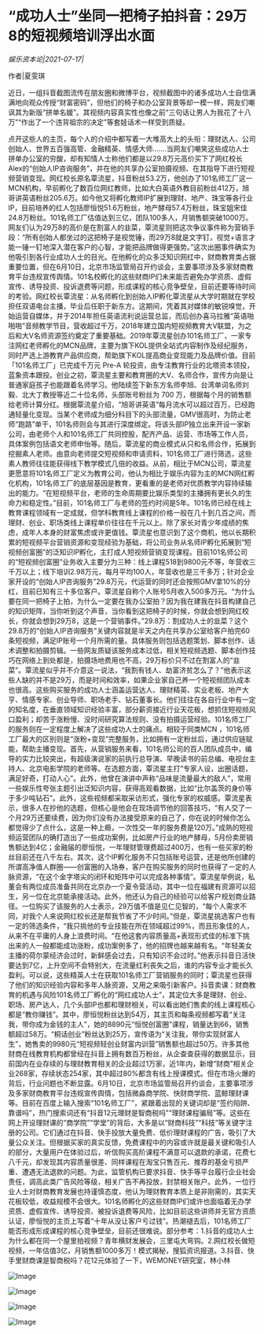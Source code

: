 # “成功人士”坐同一把椅子拍抖音：29万8的短视频培训浮出水面

*娱乐资本论|2021-07-17|*

作者|夏雯琪

近日，一组抖音截图流传在朋友圈和微博平台，视频截图中的诸多成功人士自信满满地向观众传授“财富密码”，但他们的椅子和办公室背景等却一模一样，网友们嘲讽其为新版“拼单名媛”。其视频内容真实性也像之前“三句话让男人为我花了十八万”“作出了一个违背祖宗的决定”等套娃话术一样受到质疑。

点开这些人的主页，每个人的介绍中都写着一大堆高大上的头衔：理财达人、公司创始人、世界五百强高管、金融精英、情感大师…….当网友们嘲笑这些成功人士拼单办公室的穷酸，却有知情人士称他们都是以29.8万元高价买下了网红校长Alex的“创始人IP咨询服务”，并在他的共享办公室拍摄视频、在其指导下进行短视频营销变现。网红校长原名覃流星，抖音粉丝53.2万，他创办了101名师工厂这一MCN机构，早前孵化了数百位网红教师，比如大白英语外教目前粉丝412万，旭哥讲英语粉丝205.6万。如今他又将孵化教师IP扩展到理财、地产、珠宝等各行业IP，目前培养的红人包括廖恒悦51.6万粉丝，地产酵母57.4万粉丝，珠宝姐宋佳24.8万粉丝。101名师工厂估值达到三亿，团队100多人，月销售额突破1000万。网友们认为29万8的高价是在割富人的韭菜，覃流星则把这次争议事件称为营销手段：“所有创始人都坐过的这把椅子是视觉锤，而29万8就是文字钉，视觉+语言才能一锤一钉地深入潜在客户的心智，才能把品牌做得更强势。”这次出圈事件确实为他吸引到各行业成功人士的目光。在他孵化的众多泛知识网红中，财商教育类占据重要位置，但在6月10日，北京市场监管局召开约谈会，主要事项涉及多家财商教育平台违规宣传舆情。101名校孵化的这些财商IP们未来能否避免办学资质、虚假宣传、诱导投资、投诉退费等问题，形成课程的核心竞争壁垒，目前还要等待时间的考验。网红校长覃流星：从名师孵化到创始人IP孵化覃流星从大学时期就在学校担任双语电台主播，毕业后任职于新东方。这期间，凭着其对媒体的敏锐嗅觉，开始运营自媒体，并于2014年担任英语流利说运营总监，而后创办喜马拉雅“英语啪啪啪”音频教学节目，营收超过千万，2018年建立国内短视频教育大V联盟，为之后和大V名师资源签约奠定了重要基础。2019年覃流星创办101名师工厂，一家专注网红老师孵化的MCN品牌，主要为旗下KOL提供全站式内容制作及经纪服务，同时严选上游教育产品供应商，帮助旗下KOL提高商业变现能力及品牌价值。目前「101名师工厂」已完成千万元 Pre-A 轮投资，由专注教育行业的北塔资本领投，蓝象资本跟投。创业之初，覃流星主要和教育圈的大V、名师合作，宣传方向是让普通家庭孩子也能跟着名师学习。他陆续签下新东方名师李旭、台湾单词名师刘毅、北大丁教授等近二十位名师，头部账号粉丝为 700 万，根据每个月的销售额给老师计算分红。根据覃流星介绍，“旭哥讲英语”每月流水可以超过百万，已经跑通轻量化变现。当某个老师成为细分科目下的头部流量，GMV很高时，为防止老师“跑路”单干，101名师则会与其进行深度绑定。将该头部IP独立出来开设一家新公司，由老师个人和101名师工厂共同控股，配齐产品、运营、市场等工作人员，具体案例包括语文老师申怡等。随后，覃流星的商业模式从只和名师合作，拓展到挖掘素人老师。由意向老师提交短视频和申请资料，101名师工厂进行筛选，这些素人教师往往能获得线下教学模式几倍的收益。从前，相比于MCN公司，覃流星更愿意将101名师工厂定义为教育公司，他认为相比于娱乐内容为主的MCN网红孵化机构，101名师工厂的底层基因是教育，更看重的是老师对优质教学内容持续输出的能力。“在短视频平台，老师的生命周期要比娱乐类型的主播拥有更长久的生命力和稳定性。”目前，101名师工厂与老师的签约时间是5年。101名师已经在线上教育课程领域有一定成就，但学科教育线上课程的价格一般在几十到几百之间，而理财、创业、职场类线上课程单价往往在千元以上。除了家长对青少年成绩的焦虑，成年人本身的财富焦虑或许更值钱。覃流星也意识到了这个商机，他以长期积累的短视频平台营销资源和变现经验为基础，将公司业务从名师IP孵化拓展到“短视频创富圈”的泛知识IP孵化，主打成人短视频营销变现课程。目前101名师公司的“短视频创富圈”业务收入主要分为三种：线上课程518到9800元不等，年营收三千万以上；线下培训2.98万元，每月平均100人，年营收也是三千多万；针对企业家开设的“创始人IP咨询服务”29.8万元，代运营的同时还会按照GMV拿10%的分红，目前已知有三十多位客户。覃流星自称个人账号5月收入500多万元。“为什么要在同一把椅子上拍，为什么一定要在我办公室拍？因为我在建我在抖音构建自己的知识矩阵，当你听到这个声音，当你看到这把椅子的时候，你就会想到网红校长，你就会想到29万8，这是一个营销事件。”29.8万：割成功人士的韭菜？这个29.8万的“创始人IP咨询服务”关键内容就是半天之内在共享办公室给客户拍完60条短视频，满足IP账号一个月所需的量。具体服务则包括选题策划、脚本创作、话术调整和拍摄剪辑。一些网友质疑该服务成本过低，相关短视频选题、脚本创作技巧在网络上到处都是，拍摄场地费用也不高，29万标价只不过在割富人的“韭菜”。覃流星似乎并不介意这一说法，“我割有钱人、劫富济贫怎么了？”他表示这些人缺的并不是29万，而是时间和效率，如果企业家自己养一个短视频团队成本也很高。这些购买服务的成功人士涵盖运营达人、理财精英、实业老板、地产大亨、情感专家、创业导师、职场老手、钻石董事长。他们往往在各自行业中有一定的知名度，在垂直领域知识经验丰富，部分薪资接近行业天花板，想抓住短视频风口盈利；却苦于涨粉慢、没时间研究算法规则、没有拍摄运营经验。101名师工厂的服务则在一定程度上解决了这些成功人士的痛点。相较于同类MCN ，101名师工厂最大的区别则是“涨粉+变现”完整服务，比如拥有一定粉丝后，通过供应链赋能，帮助主播变现。首先，从营销服务来看，101名师公司的百人团队成员中，编导的实力比较突出，有超级演说家的前执行总导演、早晚读书的前总编、电视台主持人、北京电影学院的老师等。在选题方面，覃流星主打“专家人设，出圈话题，满足好奇，打动人心”。此外，他曾在演讲中声称“品味是流量最大的敌人”，常用一些娱乐性夸张主题引出泛知识内容，获得高观看数据，比如“比尔盖茨的身价等于多少吨钻石”。此外，这些视频都采取采访形式，强化专家的权威感。覃流星表示，很多人在抄他的选题，但核心是他会在现场调节他的回答技巧，“有人交了一个月29万还要续费，因为你们没有办法接受原来的自己了，你在说的时候你怎么都觉得少了点什么，这是一种上瘾，一次性交一年的服务费是120万。”成熟的短视频运营团队的确打造出了一些成功案例，比如房产行业的地产酵母，5月份卖房销售额达到4亿；金融届的廖恒悦，一年理财管理费超过400万，也有一些买家的粉丝目前还在八千左右。其次，这个IP孵化服务不只包括账号运营，还是他所创建的所谓高净值人群圈——创富圈的入场券，客户在购买服务的同时也获得了一定的人脉资源，“在这个金字塔尖的闭环和矩阵中可以完成各种事情”。覃流星举例说，私董会有两位成员准备共同在北京办一个夏令营活动，其中一位在福建有资源可以招生，另一位在北京能承接活动。此外，他还认为自己的经验可以给客户规划商业路径。一位购买了该服务的人士表示，29万值不值是见仁见智的，“每个人需求不同，对我个人来说网红校长还是帮我节省了不少时间。”但是，覃流星挑选客户也有一定的筛选条件，“我只挑他的专业技能在所在领域超过99%，而且形象佳的人，从来不在平庸的人身上浪费时间。“在他这套内容质量高+表现形式佳的标准下挑出来的人一般都能成功涨粉，成功案例多了，他的招牌也越来越有名。“年轻美女主播的荷尔蒙经济会过时，新鲜感会过去，只有知识不会过时。”他表示抖音日活快要达到7亿，上升空间不会特别大，在流量红利丧失之后，谁的内容专业才能长久盈利。可以说，这些精英人士在获取101名师工厂营销服务的同时；覃流星也获得了他们的知识经验内容和多年人脉资源，又用之来吸引新客户。抖音卖课：财商教育的机遇与风险101名师工厂孵化的“网红成功人士”，其定位大多是理财、创业、职场、房产达人，几个头部IP也都和理财相关，可以看出她们售卖的线上课程核心都是“教你赚钱”。其中，廖恒悦粉丝达到54万，其主页和每条视频都写着“关注我，带你成为金钱的主人”，她的8890元“恒悦创富圈”课程，销量达到66，销售额超过58万。“桐话创业”粉丝达到25万，宣传语为“关注我，带你实现财富人生”，她售卖的9980元“短视频轻创业财富内训营”销售额也超过50万。许多其他财商在线教育机构都曾经在抖音上拥有数百万粉丝，从企查查获得的数据显示，目前国内在业存续的与理财教育相关的企业超过1万家，近1年内，新增“财商”相关企业268家，存续状态254家，其中超过80%都含有线上授课模式。但在市场火爆的背后，行业问题也不断显露。6月10日，北京市场监管局召开约谈会，主要事项涉及多家财商教育平台违规宣传舆情，包括微淼商学院、快财商学院、蓝鲸理财课等。目前在百度上输入搜索“101名师工厂”，紧跟着出现的关键词却是“签约陷阱、靠谱吗”，热门搜索词还有“抖音12元理财是智商税吗”“理财课程骗局”等。这些在网上开设理财课的“商学院”“学堂”的背后，大多是以“财商科技”“科技”等关键字注册的公司。它们通过在抖音、快手投放大量免费、低价理财课程的广告，吸引了大量公众关注。但根据买家的真实反馈，免费课程中的内容或许就是最关键和吸引人的部分，大量用户在体验过后，听信购买高阶课程不满意可以退款的承诺，花费七八千元，却发现其内容质量很差、同样课程在淘宝只售百元、推荐的基金亏损严重、遭遇无法退款的问题。为此，监管机构已要求抖音、快手等平台履行企业社会责任，调高此类广告风险等级，相关广告不再投放，封禁相关账户。此外，一位行业人士对财商教育发展也持谨慎态度，他认为理财教育本质上是非刚需的，其实天花板较低，收益规模不会很大。101名师孵化的这些财商IP们或许也面临着无办学资质、虚假宣传、诱导投资、被投诉退费等风险，比如目前这些讲师并无官方资质认证，廖恒悦的主页上写着“十年从没让客户亏过钱”。热潮褪去后，101名师工厂能否形成形成课程的核心竞争壁垒，目前还很难说。部分参考：1.抖音的成功人士为什么都在同一个屋里拍视频？青年横财发展会，三里屯大弯钩。2.网红校长做短视频，一年估值3亿，月销售额1000多万！模式揭秘，搜狐资讯报道。3.抖音、快手里财商课是智商税吗？花12元体验了一下，WEMONEY研究室，林小林

![Image](https://mmbiz.qpic.cn/mmbiz_png/89KlkjcF9iamy22917WQ3cjwvGHWvdVltbwXVicyeRR7yH6vSx7DS8x1oKWuwVYJgdcsYwe4zkQ3xoLjXsaNaqUQ/640?wx_fmt=png&tp=webp&wxfrom=5&wx_lazy=1&wx_co=1)

![Image](https://mmbiz.qpic.cn/mmbiz_png/89KlkjcF9iamy22917WQ3cjwvGHWvdVltbQ37o9cmjfHjC5NyezOwm59B28ZYiagpToD340udYIutqvx4aqperHA/640?wx_fmt=png&tp=webp&wxfrom=5&wx_lazy=1&wx_co=1)

![Image](https://mmbiz.qpic.cn/mmbiz_png/89KlkjcF9iamy22917WQ3cjwvGHWvdVltOyfuZNRSBZKq2eNkCpm76dyl9LEI9FbOc8XJhH4ic66GRqYG7Cgw1Ow/640?wx_fmt=png&tp=webp&wxfrom=5&wx_lazy=1&wx_co=1)

![Image](https://mmbiz.qpic.cn/mmbiz_png/89KlkjcF9iamy22917WQ3cjwvGHWvdVlt38NO8K97I1tEIP3K53V2biab6xAUKvpYMlEwOmKmicKpW6TiaxvyRu1Rg/640?wx_fmt=png&tp=webp&wxfrom=5&wx_lazy=1&wx_co=1)


